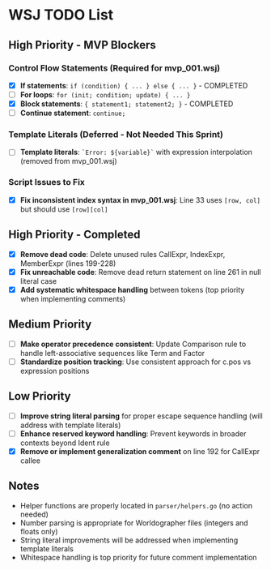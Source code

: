 # WSJ TODO List

## High Priority - MVP Blockers

### Control Flow Statements (Required for mvp_001.wsj)
- [x] **If statements**: `if (condition) { ... } else { ... }` - COMPLETED
- [ ] **For loops**: `for (init; condition; update) { ... }`
- [x] **Block statements**: `{ statement1; statement2; }` - COMPLETED
- [ ] **Continue statement**: `continue;`

### Template Literals (Deferred - Not Needed This Sprint)
- [ ] **Template literals**: `` `Error: ${variable}` `` with expression interpolation (removed from mvp_001.wsj)

### Script Issues to Fix
- [x] **Fix inconsistent index syntax in mvp_001.wsj**: Line 33 uses `[row, col]` but should use `[row][col]`

## High Priority - Completed

- [x] **Remove dead code**: Delete unused rules CallExpr, IndexExpr, MemberExpr (lines 199-228)
- [x] **Fix unreachable code**: Remove dead return statement on line 261 in null literal case  
- [x] **Add systematic whitespace handling** between tokens (top priority when implementing comments)

## Medium Priority

- [ ] **Make operator precedence consistent**: Update Comparison rule to handle left-associative sequences like Term and Factor
- [ ] **Standardize position tracking**: Use consistent approach for c.pos vs expression positions

## Low Priority

- [ ] **Improve string literal parsing** for proper escape sequence handling (will address with template literals)
- [ ] **Enhance reserved keyword handling**: Prevent keywords in broader contexts beyond Ident rule
- [x] **Remove or implement generalization comment** on line 192 for CallExpr callee

## Notes

- Helper functions are properly located in `parser/helpers.go` (no action needed)
- Number parsing is appropriate for Worldographer files (integers and floats only)
- String literal improvements will be addressed when implementing template literals
- Whitespace handling is top priority for future comment implementation
